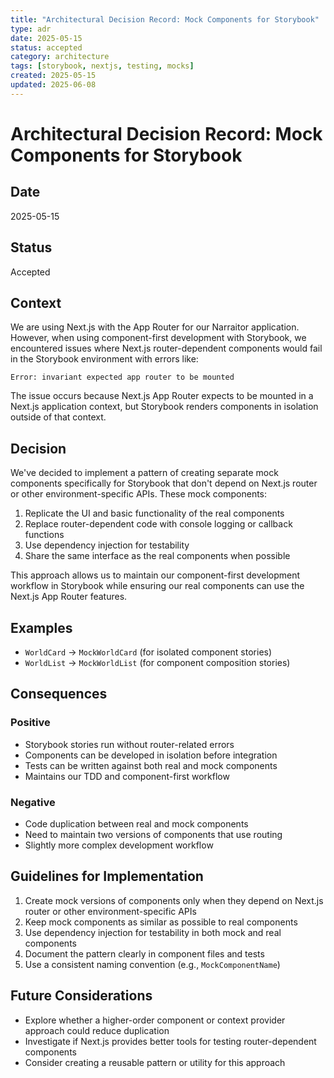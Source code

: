 ```yaml
---
title: "Architectural Decision Record: Mock Components for Storybook"
type: adr
date: 2025-05-15
status: accepted
category: architecture
tags: [storybook, nextjs, testing, mocks]
created: 2025-05-15
updated: 2025-06-08
---
```


# Architectural Decision Record: Mock Components for Storybook

## Date
2025-05-15

## Status
Accepted

## Context
We are using Next.js with the App Router for our Narraitor application. However, when using component-first development with Storybook, we encountered issues where Next.js router-dependent components would fail in the Storybook environment with errors like:

```
Error: invariant expected app router to be mounted
```

The issue occurs because Next.js App Router expects to be mounted in a Next.js application context, but Storybook renders components in isolation outside of that context.

## Decision
We've decided to implement a pattern of creating separate mock components specifically for Storybook that don't depend on Next.js router or other environment-specific APIs. These mock components:

1. Replicate the UI and basic functionality of the real components
2. Replace router-dependent code with console logging or callback functions
3. Use dependency injection for testability
4. Share the same interface as the real components when possible

This approach allows us to maintain our component-first development workflow in Storybook while ensuring our real components can use the Next.js App Router features.

## Examples
- `WorldCard` → `MockWorldCard` (for isolated component stories)
- `WorldList` → `MockWorldList` (for component composition stories)

## Consequences
### Positive
- Storybook stories run without router-related errors
- Components can be developed in isolation before integration
- Tests can be written against both real and mock components
- Maintains our TDD and component-first workflow

### Negative
- Code duplication between real and mock components
- Need to maintain two versions of components that use routing
- Slightly more complex development workflow

## Guidelines for Implementation
1. Create mock versions of components only when they depend on Next.js router or other environment-specific APIs
2. Keep mock components as similar as possible to real components
3. Use dependency injection for testability in both mock and real components
4. Document the pattern clearly in component files and tests
5. Use a consistent naming convention (e.g., `MockComponentName`)

## Future Considerations
- Explore whether a higher-order component or context provider approach could reduce duplication
- Investigate if Next.js provides better tools for testing router-dependent components
- Consider creating a reusable pattern or utility for this approach
